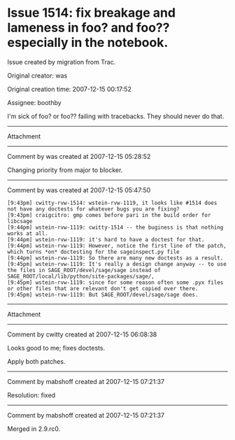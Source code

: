 # Issue 1514: fix breakage and lameness in foo? and foo?? especially in the notebook.

Issue created by migration from Trac.

Original creator: was

Original creation time: 2007-12-15 00:17:52

Assignee: boothby

I'm sick of foo? or foo?? failing with tracebacks.  They should never do that.


---

Attachment


---

Comment by was created at 2007-12-15 05:28:52

Changing priority from major to blocker.


---

Comment by was created at 2007-12-15 05:47:50


```
[9:43pm] cwitty-rvw-1514: wstein-rvw-1119, it looks like #1514 does not have any doctests for whatever bugs you are fixing?
[9:43pm] craigcitro: gmp comes before pari in the build order for libcsage
[9:44pm] wstein-rvw-1119: cwitty-1514 -- the buginess is that nothing works at all.
[9:44pm] wstein-rvw-1119: it's hard to have a doctest for that.
[9:44pm] wstein-rvw-1119: However, notice the first line of the patch, which turns *on* doctesting for the sageinspect.py file
[9:44pm] wstein-rvw-1119: So there are many new doctests as a result.
[9:45pm] wstein-rvw-1119: It's really a design change anyway -- to use the files in SAGE_ROOT/devel/sage/sage instead of SAGE_ROOT/local/lib/python/site-packages/sage/,
[9:45pm] wstein-rvw-1119: since for some reason often some .pyx files or other files that are relevant don't get copied over there.
[9:45pm] wstein-rvw-1119: But SAGE_ROOT/devel/sage/sage does.
```



---

Attachment


---

Comment by cwitty created at 2007-12-15 06:08:38

Looks good to me; fixes doctests.

Apply both patches.


---

Comment by mabshoff created at 2007-12-15 07:21:37

Resolution: fixed


---

Comment by mabshoff created at 2007-12-15 07:21:37

Merged in 2.9.rc0.
